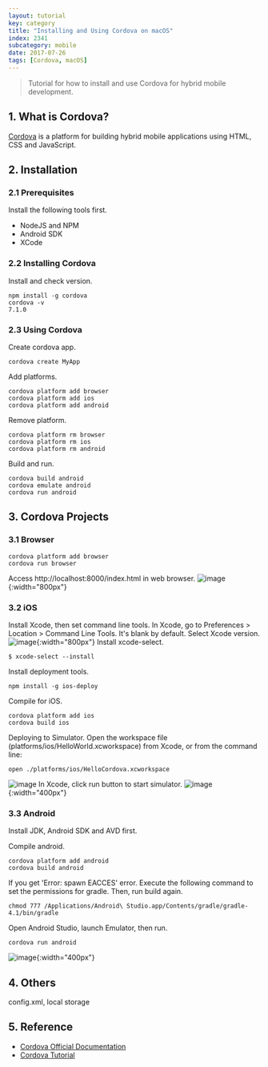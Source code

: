```yaml
---
layout: tutorial
key: category
title: "Installing and Using Cordova on macOS"
index: 2341
subcategory: mobile
date: 2017-07-26
tags: [Cordova, macOS]
---
```


> Tutorial for how to install and use Cordova for hybrid mobile development.

## 1. What is Cordova?  
[Cordova](https://cordova.apache.org/) is a platform for building hybrid mobile applications using HTML, CSS and JavaScript.

## 2. Installation
### 2.1 Prerequisites
Install the following tools first.
* NodeJS and NPM
* Android SDK
* XCode

### 2.2 Installing Cordova
Install and check version.
```raw
npm install -g cordova
cordova -v
7.1.0
```
### 2.3 Using Cordova
Create cordova app.
```raw
cordova create MyApp
```
Add platforms.
```raw
cordova platform add browser
cordova platform add ios
cordova platform add android
```
Remove platform.
```raw
cordova platform rm browser
cordova platform rm ios
cordova platform rm android
```
Build and run.
```raw
cordova build android
cordova emulate android
cordova run android
```
## 3. Cordova Projects
### 3.1 Browser
```raw
cordova platform add browser
cordova run browser
```
Access http://localhost:8000/index.html in web browser.
![image](/assets/images/frontend/2341/run_browser.png){:width="800px"}
### 3.2 iOS
Install Xcode, then set command line tools. In Xcode, go to Preferences > Location > Command Line Tools. It's blank by default. Select Xcode version.
![image](/assets/images/frontend/2341/xcode_commandlinetools.png){:width="800px"}
Install xcode-select.
```raw
$ xcode-select --install
```
Install deployment tools.
```raw
npm install -g ios-deploy
```
Compile for iOS.
```raw
cordova platform add ios
cordova build ios
```
Deploying to Simulator. Open the workspace file (platforms/ios/HelloWorld.xcworkspace) from Xcode, or from the command line:
```raw
open ./platforms/ios/HelloCordova.xcworkspace
```
![image](/assets/images/frontend/2341/xcode_project.png)
In Xcode, click run button to start simulator.
![image](/assets/images/frontend/2341/run_ios.png){:width="400px"}  
### 3.3 Android
Install JDK, Android SDK and AVD first.

Compile android.
```raw
cordova platform add android
cordova build android
```
If you get 'Error: spawn EACCES' error. Execute the following command to set the permissions for gradle. Then, run build again.
```raw
chmod 777 /Applications/Android\ Studio.app/Contents/gradle/gradle-4.1/bin/gradle
```
Open Android Studio, launch Emulator, then run.
```raw
cordova run android
```
![image](/assets/images/frontend/2341/run_android.png){:width="400px"}  

## 4. Others
config.xml, local storage

## 5. Reference
* [Cordova Official Documentation](https://cordova.apache.org/docs/en/latest/)
* [Cordova Tutorial](https://www.tutorialspoint.com/cordova/index.htm)  
